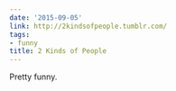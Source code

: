 ```yaml
---
date: '2015-09-05'
link: http://2kindsofpeople.tumblr.com/
tags:
- funny
title: 2 Kinds of People
---
```


Pretty funny.
